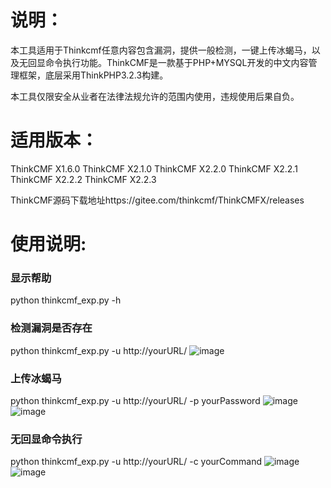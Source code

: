 # 说明：

本工具适用于Thinkcmf任意内容包含漏洞，提供一般检测，一键上传冰蝎马，以及无回显命令执行功能。ThinkCMF是一款基于PHP+MYSQL开发的中文内容管理框架，底层采用ThinkPHP3.2.3构建。

本工具仅限安全从业者在法律法规允许的范围内使用，违规使用后果自负。

# 适用版本：

ThinkCMF X1.6.0
ThinkCMF X2.1.0
ThinkCMF X2.2.0
ThinkCMF X2.2.1
ThinkCMF X2.2.2
ThinkCMF X2.2.3

ThinkCMF源码下载地址https://gitee.com/thinkcmf/ThinkCMFX/releases

# 使用说明:

### 显示帮助
python thinkcmf_exp.py -h 

### 检测漏洞是否存在
python thinkcmf_exp.py -u http://yourURL/
![image](https://github.com/bo1349/Thinkcmf_RCE/blob/master/%E6%A3%80%E6%B5%8B%E6%BC%8F%E6%B4%9E.png)

### 上传冰蝎马
python thinkcmf_exp.py -u http://yourURL/ -p yourPassword
![image](https://github.com/bo1349/Thinkcmf_RCE/blob/master/%E4%B8%8A%E4%BC%A0%E5%86%B0%E8%9D%8E.png)
![image](https://github.com/bo1349/Thinkcmf_RCE/blob/master/%E4%B8%8A%E4%BC%A0%E6%88%90%E5%8A%9F.png)

### 无回显命令执行
python thinkcmf_exp.py -u http://yourURL/ -c yourCommand
![image](https://github.com/bo1349/Thinkcmf_RCE/blob/master/%E5%91%BD%E4%BB%A4%E6%89%A7%E8%A1%8C.png)
![image](https://github.com/bo1349/Thinkcmf_RCE/blob/master/%E6%89%A7%E8%A1%8C%E6%88%90%E5%8A%9F.png)
